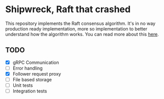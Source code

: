# Shipwreck, Raft that crashed
This repository implements the Raft consensus algorithm. It's in no way production ready implementation, more so implementation to better understand how the algorithm works.
You can read more about this [here](https://neurobug.com/posts/raft/).

## TODO
- [x] gRPC Communication
- [ ] Error handling
- [x] Follower request proxy
- [ ] File based storage
- [ ] Unit tests
- [ ] Integration tests
